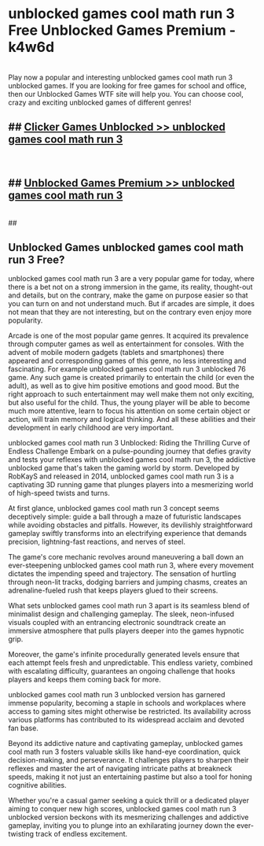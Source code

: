 # unblocked games cool math run 3  Free Unblocked Games Premium - k4w6d <br>
<br>
Play now a popular and interesting unblocked games cool math run 3 unblocked games. If you are looking for free games for school and office, then our Unblocked Games WTF site will help you. You can choose cool, crazy and exciting unblocked games of different genres!


## ##  [Clicker Games Unblocked >> unblocked games cool math run 3](http://freeplayer.one?title=unblocked_games_cool_math_run_3&ref=UGames)
  <br>

##  ## [Unblocked Games Premium >> unblocked games cool math run 3](http://freeplayer.one?title=unblocked_games_cool_math_run_3&ref=UGames)
  <br>
  ##



## Unblocked Games unblocked games cool math run 3 Free?

unblocked games cool math run 3 are a very popular game for today, where there is a bet not on a strong immersion in the game, its reality, thought-out and details, but on the contrary, make the game on purpose easier so that you can turn on and not understand much. But if arcades are simple, it does not mean that they are not interesting, but on the contrary even enjoy more popularity.

Arcade is one of the most popular game genres. It acquired its prevalence through computer games as well as entertainment for consoles. With the advent of mobile modern gadgets (tablets and smartphones) there appeared and corresponding games of this genre, no less interesting and fascinating. For example unblocked games cool math run 3 unblocked 76 game. Any such game is created primarily to entertain the child (or even the adult), as well as to give him positive emotions and good mood. But the right approach to such entertainment may well make them not only exciting, but also useful for the child. Thus, the young player will be able to become much more attentive, learn to focus his attention on some certain object or action, will train memory and logical thinking. And all these abilities and their development in early childhood are very important.

unblocked games cool math run 3 Unblocked: Riding the Thrilling Curve of Endless Challenge
Embark on a pulse-pounding journey that defies gravity and tests your reflexes with unblocked games cool math run 3, the addictive unblocked game that's taken the gaming world by storm. Developed by RobKayS and released in 2014, unblocked games cool math run 3 is a captivating 3D running game that plunges players into a mesmerizing world of high-speed twists and turns.

At first glance, unblocked games cool math run 3 concept seems deceptively simple: guide a ball through a maze of futuristic landscapes while avoiding obstacles and pitfalls. However, its devilishly straightforward gameplay swiftly transforms into an electrifying experience that demands precision, lightning-fast reactions, and nerves of steel.

The game's core mechanic revolves around maneuvering a ball down an ever-steepening unblocked games cool math run 3, where every movement dictates the impending speed and trajectory. The sensation of hurtling through neon-lit tracks, dodging barriers and jumping chasms, creates an adrenaline-fueled rush that keeps players glued to their screens.

What sets unblocked games cool math run 3 apart is its seamless blend of minimalist design and challenging gameplay. The sleek, neon-infused visuals coupled with an entrancing electronic soundtrack create an immersive atmosphere that pulls players deeper into the games hypnotic grip.

Moreover, the game's infinite procedurally generated levels ensure that each attempt feels fresh and unpredictable. This endless variety, combined with escalating difficulty, guarantees an ongoing challenge that hooks players and keeps them coming back for more.

unblocked games cool math run 3 unblocked version has garnered immense popularity, becoming a staple in schools and workplaces where access to gaming sites might otherwise be restricted. Its availability across various platforms has contributed to its widespread acclaim and devoted fan base.

Beyond its addictive nature and captivating gameplay, unblocked games cool math run 3 fosters valuable skills like hand-eye coordination, quick decision-making, and perseverance. It challenges players to sharpen their reflexes and master the art of navigating intricate paths at breakneck speeds, making it not just an entertaining pastime but also a tool for honing cognitive abilities.

Whether you're a casual gamer seeking a quick thrill or a dedicated player aiming to conquer new high scores, unblocked games cool math run 3 unblocked version beckons with its mesmerizing challenges and addictive gameplay, inviting you to plunge into an exhilarating journey down the ever-twisting track of endless excitement.